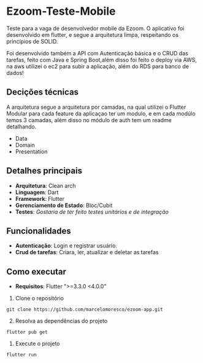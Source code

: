 # Ezoom-Teste-Mobile

Teste para a vaga de desenvolvedor mobile da Ezoom. O aplicativo foi desenvolvido em flutter, e
segue a arquitetura limpa, respeitando os princípios de SOLID.

Foi desenvolvido também a API com Autenticação básica e o CRUD das tarefas, feito com Java e Spring Boot,além disso foi feito o deploy via AWS, na aws utilizei o ec2 para subir a aplicação, além do RDS para banco de dados!

## Decições técnicas

A arquitetura segue a arquitetura por camadas, na qual utilizei o Flutter Modular para cada feature da aplicaçao ter um modulo, e em cada modúlo temos 3 camadas, além disso no módulo de auth tem um readme detalhando.

- Data
- Domain
- Presentation

## Detalhes principais

- **Arquitetura**: Clean arch
- **Linguagem**: Dart
- **Framework**: Flutter
- **Gerenciamento de Estado**: Bloc/Cubit
- **Testes**: _Gostaria de ter feito testes unitários e de integração_

## Funcionalidades

- **Autenticação**: Login e registrar usuário.
- **Crud de tarefas**: Criara, ler, atualizar e deletar as tarefas

## Como executar

- **Requisitos**: Flutter ">=3.3.0 <4.0.0"

1. Clone o repositório

```
git clone https://github.com/marcelomoresco/ezoom-app.git
```

2. Resolva as dependências do projeto

```
flutter pub get
```

1. Execute o projeto

```
flutter run
```
